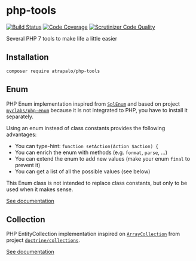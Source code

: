 # php-tools
[![Build Status](https://travis-ci.org/Atrapalo/php-tools.svg?branch=master)](https://travis-ci.org/Atrapalo/php-tools)
[![Code Coverage](https://scrutinizer-ci.com/g/Atrapalo/php-tools/badges/coverage.png?b=master)](https://scrutinizer-ci.com/g/Atrapalo/php-tools/?branch=master)
[![Scrutinizer Code Quality](https://scrutinizer-ci.com/g/Atrapalo/php-tools/badges/quality-score.png?b=master)](https://scrutinizer-ci.com/g/Atrapalo/php-tools/?branch=master)

Several PHP 7 tools to make life a little easier

## Installation

```
composer require atrapalo/php-tools
```

## Enum
PHP Enum implementation inspired from [`SplEnum`](http://php.net/manual/es/class.splenum.php) and based on project [`myclabs/php-enum`](https://github.com/myclabs/php-enum) because it is not integrated to PHP, you have to install it separately.

Using an enum instead of class constants provides the following advantages:

- You can type-hint: `function setAction(Action $action) {`
- You can enrich the enum with methods (e.g. `format`, `parse`, …)
- You can extend the enum to add new values (make your enum `final` to prevent it)
- You can get a list of all the possible values (see below)

This Enum class is not intended to replace class constants, but only to be used when it makes sense.

[See documentation](doc/ENUM.md)

## Collection
PHP EntityCollection implementation inspired on [`ArrayCollection`](https://github.com/doctrine/collections/blob/master/lib/Doctrine/Common/Collections/ArrayCollection.php) from project [`doctrine/collections`](https://github.com/doctrine/collections).

[See documentation](doc/COLLECTION.md)
